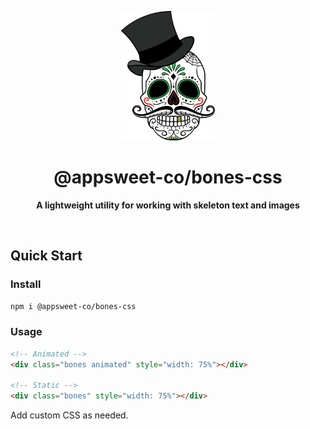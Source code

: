 <p align="center">
  <img src="assets/readme/logo.png" alt="Logo" width="150" height="auto" />
</p>

<h1 align="center">@appsweet-co/bones-css</h1>

<p align="center">
  <b>A lightweight utility for working with skeleton text and images</b></br>
</p>

<br />

## Quick Start

### Install

```zsh
npm i @appsweet-co/bones-css
```

### Usage

```html
<!-- Animated -->
<div class="bones animated" style="width: 75%"></div>

<!-- Static -->
<div class="bones" style="width: 75%"></div>
```

Add custom CSS as needed.
